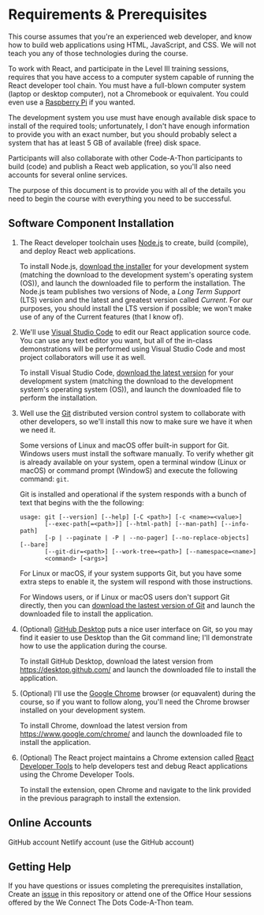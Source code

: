 # Requirements & Prerequisites

This course assumes that you're an experienced web developer, and know how to build web applications using HTML, JavaScript, and CSS. We will not teach you any of those technologies during the course.

To work with React, and participate in the Level III training sessions, requires that you have access to a computer system capable of running the React developer tool chain. You must have a full-blown computer system (laptop or desktop computer), not a Chromebook or equivalent. You could even use a [Raspberry Pi](https://www.raspberrypi.org/) if you wanted.

The development system you use must have enough available disk space to install of the required tools; unfortunately, I don't have enough information to provide you with an exact number, but you should probably select a system that has at least 5 GB of available (free) disk space.

Participants will also collaborate with other Code-A-Thon participants to build (code) and publish a React web application, so you'll also need accounts for several online services. 

The purpose of this document is to provide you with all of the details you need to begin the course with everything you need to be successful.

## Software Component Installation

1. The React developer toolchain uses [Node.js](https://nodejs.org/en/) to create, build (compile), and deploy React web applications.

	To install Node.js, [download the installer](https://nodejs.org/en/download/) for your development system (matching the download to the development system's operating system (OS)), and launch the downloaded file to perform the installation. The Node.js team publishes two versions of Node, a *Long Term Support* (LTS) version and the latest and greatest version called *Current*. For our purposes, you should install the LTS version if possible; we won't make use of any of the Current features (that I know of).

2. We'll use [Visual Studio Code](https://code.visualstudio.com/) to edit our React application source code. You can use any text editor you want, but all of the in-class demonstrations will be performed using Visual Studio Code and most project collaborators will use it as well.

	To install Visual Studio Code, [download the latest version](https://code.visualstudio.com/download) for your development system (matching the download to the development system's operating system (OS)), and launch the downloaded file to perform the installation. 

3. Well use the [Git](https://git-scm.com/) distributed version control system to collaborate with other developers, so we'll install this now to make sure we have it when we need it. 

	Some versions of Linux and macOS offer built-in support for Git. Windows users must install the software manually. To verify whether git is already available on your system, open a terminal window (Linux or macOS) or command prompt (WindowS) and execute the following command: `git`.  

	Git is installed and operational if the system responds with a bunch of text that begins with the the following:

	```shell
	usage: git [--version] [--help] [-C <path>] [-c <name>=<value>]
           [--exec-path[=<path>]] [--html-path] [--man-path] [--info-path]
           [-p | --paginate | -P | --no-pager] [--no-replace-objects] [--bare]     
           [--git-dir=<path>] [--work-tree=<path>] [--namespace=<name>]
           <command> [<args>]
    ```

    For Linux or macOS, if your system supports Git, but you have some extra steps to enable it, the system will respond with those instructions. 

    For Windows users, or if Linux or macOS users don't support Git directly, then you can [download the lastest version of Git](https://git-scm.com/downloads) and launch the downloaded file to install the application.

4. (Optional) [GitHub Desktop](https://desktop.github.com/) puts a nice user interface on Git, so you may find it easier to use Desktop than the Git command line; I'll demonstrate how to use the application during the course.

	To install GitHub Desktop, download the latest version from https://desktop.github.com/ and launch the downloaded file to install the application. 

5. (Optional) I'll use the [Google Chrome](https://www.google.com/chrome/) browser (or equavalent) during the course, so if you want to follow along, you'll need the Chrome browser installed on your development system. 

	To install Chrome, download the latest version from https://www.google.com/chrome/ and launch the downloaded file to install the application.

6. (Optional) The React project maintains a Chrome extension called [React Developer Tools](https://chrome.google.com/webstore/detail/react-developer-tools/fmkadmapgofadopljbjfkapdkoienihi?hl=en) to help developers test and debug React applications using the Chrome Developer Tools. 

	To install the extension, open Chrome and navigate to the link provided in the previous paragraph to install the extension.


## Online Accounts

GitHub account
Netlify account (use the GitHub account)

## Getting Help

If you have questions or issues completing the prerequisites installation, Create an [issue](https://github.com/WCTD/code-a-thon-2021-level-3/issues) in this repository or attend one of the Office Hour sessions offered by the We Connect The Dots Code-A-Thon team. 
